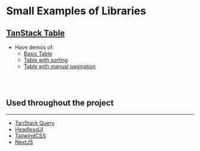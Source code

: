 # Small Examples of Libraries

## [TanStack Table](https://tanstack.com/table/v8)

- Have demos of:
  - [Basic Table](https://github.com/SammRosenthal/lib-examples/blob/main/pages/table/index.tsx)
  - [Table with sorting](https://github.com/SammRosenthal/lib-examples/blob/main/pages/table/withSorting.tsx)
  - [Table with manual pagination](https://github.com/SammRosenthal/lib-examples/blob/main/pages/table/withPagination.tsx)

<br/>
<br/>

## Used throughout the project

---

- [TanStack Query](https://tanstack.com/query/v4/?from=reactQueryV3&original=https://react-query-v3.tanstack.com/)
- [HeadlessUI](https://headlessui.com/)
- [TailwindCSS](https://tailwindcss.com/)
- [NextJS](https://nextjs.org/)
